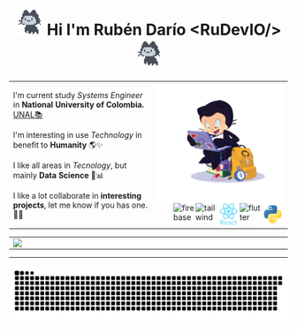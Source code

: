 <h1 align="center"> <img src="Octocats/pixeljumpcat.gif" width=50 ><img/> Hi I'm Rubén Darío <b>&lt;RuDevIO/&gt;</b> <img src="Octocats/pixeljumpcat.gif" width=50 ><img/></h1>

<table>
  <tr>
    <td>

I'm current study *Systems Engineer* in **National University of Colombia.** [UNAL📚](https://unal.edu.co/)
      

  I'm interesting in use *Technology* in benefit to **Humanity** 🌎✨

  I like all areas in *Tecnology*, but mainly **Data Science** 💾📊

  I like a lot collaborate in **interesting projects**, let me know if you has one. 👌🏼
    </td>
    <td>
      <img src="Octocats/studentcat.png" align="right" width=350  ><img/>
        <a href="https://www.python.org" target="_blank" rel="noreferrer"> <img align="right" src="https://raw.githubusercontent.com/devicons/devicon/master/icons/python/python-original.svg" alt="python" width="40" height="40"/> </a> 
   <a href="https://flutter.dev" target="_blank" rel="noreferrer"> <img align="right" src="https://www.vectorlogo.zone/logos/flutterio/flutterio-icon.svg" alt="flutter" width="40" height="40"/> </a>
   <a href="https://reactjs.org/" target="_blank" rel="noreferrer"> <img align="right" src="https://raw.githubusercontent.com/devicons/devicon/master/icons/react/react-original-wordmark.svg" alt="react" width="40" height="40"/> </a> 
   <a href="https://tailwindcss.com/" target="_blank" rel="noreferrer"> <img align="right" src="https://www.vectorlogo.zone/logos/tailwindcss/tailwindcss-icon.svg" alt="tailwind" width="40" height="40"/> </a> 
  <a href="https://firebase.google.com/" target="_blank" rel="noreferrer"> <img align="right" src="https://www.vectorlogo.zone/logos/firebase/firebase-icon.svg" alt="firebase" width="40" height="40"/> </a> 
    </td>
  </tr>
</table>

<table>
  <tr>
    <td>
       <a href="https://github.com/anuraghazra/github-readme-stats">
  <img align="left" src="http://github-readme-streak-stats.herokuapp.com?user=rguarnizo&theme=monokai-metallian&date_format=M%20j%5B%2C%20Y%5D" width=600/>
</a>
    </td>
    <td>
       <a href="https://github.com/anuraghazra/github-readme-stats">
  <img align="right" src="https://spotify-github-profile.vercel.app/api/view?uid=0nda93skbfbzl9rkjwspds7ta&cover_image=true&theme=novatorem&bar_color=53b14f&bar_color_cover=false" />
</a>
    </td>
  </tr>
</table>


  --- 




  





  ![mishmanners snake gif](/github-contribution-grid-snake.svg)





